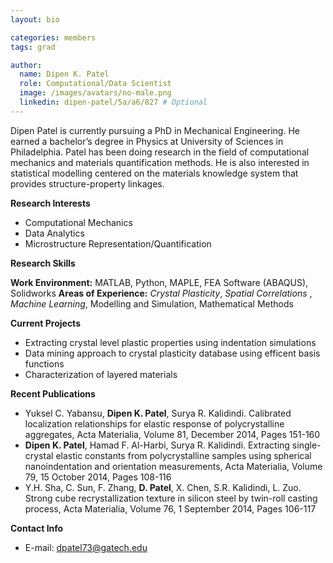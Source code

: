 ```yaml
---
layout: bio

categories: members
tags: grad

author:
  name: Dipen K. Patel
  role: Computational/Data Scientist
  image: /images/avatars/no-male.png
  linkedin: dipen-patel/5a/a6/827 # Optional
---
```


Dipen Patel is currently pursuing a PhD in Mechanical Engineering. He earned a bachelor’s degree in Physics at University of Sciences in Philadelphia. Patel has been doing research in the field of computational mechanics and materials quantification methods. He is also interested in statistical modelling centered on the materials knowledge system that provides structure-property linkages.


**Research Interests**

* Computational Mechanics 
* Data Analytics
* Microstructure Representation/Quantification

**Research Skills**

**Work Environment:** MATLAB, Python, MAPLE, FEA Software (ABAQUS), Solidworks
**Areas of Experience:** *Crystal Plasticity*, *Spatial Correlations* , *Machine Learning*, Modelling and Simulation, Mathematical Methods

**Current Projects**

* Extracting crystal level plastic properties using indentation simulations
* Data mining approach to crystal plasticity database using efficent basis functions
* Characterization of layered materials

**Recent Publications**

* Yuksel C. Yabansu, **Dipen K. Patel**, Surya R. Kalidindi. Calibrated localization relationships for elastic response of polycrystalline aggregates, Acta Materialia, Volume 81, December 2014, Pages 151-160
* **Dipen K. Patel**, Hamad F. Al-Harbi, Surya R. Kalidindi.  Extracting single-crystal elastic constants from polycrystalline samples using spherical nanoindentation and orientation measurements, Acta Materialia, Volume 79, 15 October 2014, Pages 108-116
* Y.H. Sha, C. Sun, F. Zhang, **D. Patel**, X. Chen, S.R. Kalidindi, L. Zuo.  Strong cube recrystallization texture in silicon steel by twin-roll casting process, Acta Materialia, Volume 76, 1 September 2014, Pages 106-117

**Contact Info**

* E-mail: dpatel73@gatech.edu

